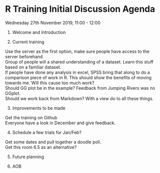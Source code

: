 # R Training Initial Discussion Agenda
Wednesday 27th November 2019, 11:00 - 12:00

1. Welcome and Introduction 

2. Current training

Use the server as the first option, make sure people have access to the server beforehand. <br />
Group of people will a shared understanding of a dataset. Learn this stuff based on a familiar dataset. <br />
If people have done any analysis in excel, SPSS bring that along to do a comparison piece of work in R. 
This should show the benefits of moving towards me. Will this cause too much work? <br />
Should GG plot be in the example? Feedback from Jumping Rivers was no GGplot. <br />
Should we work back from Markdown? With a view do to all these things. <br />

3. Improvements to be made

Get the training on Github <br />
Everyone have a look in December and give feedback. <br />

4. Schedule a few trials for Jan/Feb? 

Get some dates and pull together a doodle poll. <br />
Get this room 6.5 as an alternative? <br />

5. Future planning

6. AOB 
